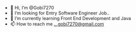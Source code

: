 - 👋 Hi, I’m @Gobi7270
- 👀 I’m looking for Entry Software Engineer Job.. 
- 🌱 I’m currently learning Front End Development and Java
- 📫 How to reach me ...gobi7270@gmail.com

<!---
Gobi7270/Gobi7270 is a ✨ special ✨ repository because its `README.md` (this file) appears on your GitHub profile.
You can click the Preview link to take a look at your changes.
--->
